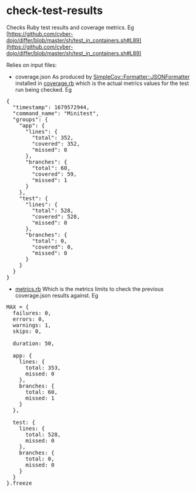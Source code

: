 # check-test-results

Checks Ruby test results and coverage metrics.
Eg [https://github.com/cyber-dojo/differ/blob/master/sh/test_in_containers.sh#L89](https://github.com/cyber-dojo/differ/blob/master/sh/test_in_containers.sh#L89)

Relies on input files:

- coverage.json
As produced by [SimpleCov::Formatter::JSONFormatter](https://github.com/cyber-dojo/differ/blob/master/test/lib/simplecov_json.rb)
installed in [coverage.rb](https://github.com/cyber-dojo/differ/blob/master/test/lib/coverage.rb)
which is the actual metrics values for the test run being checked.
Eg
<pre>
{
  "timestamp": 1679572944,
  "command_name": "Minitest",
  "groups": {
    "app": {
      "lines": {
        "total": 352,
        "covered": 352,
        "missed": 0
      },
      "branches": {
        "total": 60,
        "covered": 59,
        "missed": 1
      }
    },
    "test": {
      "lines": {
        "total": 528,
        "covered": 528,
        "missed": 0
      },
      "branches": {
        "total": 0,
        "covered": 0,
        "missed": 0
      }
    }
  }
}
</pre>

- [metrics.rb](https://github.com/cyber-dojo/differ/blob/main/test/lib/metrics.rb)
Which is the metrics limits to check the previous coverage.json results against.
Eg
<pre>
MAX = {
  failures: 0,
  errors: 0,
  warnings: 1,
  skips: 0,

  duration: 50,

  app: {
    lines: {
      total: 353,
      missed: 0
    },
    branches: {
      total: 60,
      missed: 1
    }
  },

  test: {
    lines: {
      total: 528,
      missed: 0
    },
    branches: {
      total: 0,
      missed: 0
    }
  }
}.freeze
</pre>


